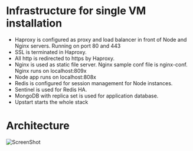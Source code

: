 Infrastructure for single VM installation
==============

* Haproxy is configured as proxy and load balancer in front of Node and Nginx servers. Running on port 80 and 443
* SSL is terminated in Haproxy. 
* All http is redirected to https by Haproxy.
* Nginx is used as static file server. Nginx sample conf file is nginx-conf. Nginx runs on localhost:809x
* Node app runs on localhost:808x 
* Redis is configured for session management for Node instances.
* Sentinel is used for Redis HA.
* MongoDB with replica set is used for application database.
* Upstart starts the whole stack

Architecture
===================

![ScreenShot](https://github.com/BATYD-Turksat/xuser/blob/master/infra/single/doc/SingleServerHA.jpeg)
